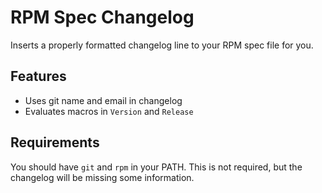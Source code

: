 # RPM Spec Changelog

Inserts a properly formatted changelog line to your RPM spec file for you.

## Features

- Uses git name and email in changelog
- Evaluates macros in `Version` and `Release` 

## Requirements

You should have `git` and `rpm` in your PATH. This is not required, but the changelog will be missing some information.
